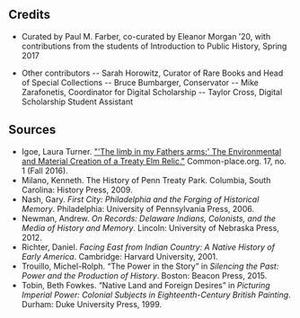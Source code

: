 ## Credits

- Curated by Paul M. Farber, co-curated by Eleanor Morgan ’20, with contributions from the students of Introduction to Public History, Spring 2017 

- Other contributors
-- Sarah Horowitz, Curator of Rare Books and Head of Special Collections
-- Bruce Bumbarger, Conservator
-- Mike Zarafonetis, Coordinator for Digital Scholarship
-- Taylor Cross, Digital Scholarship Student Assistant

## Sources
- Igoe, Laura Turner. ["'The limb in my Fathers arms:' The Environmental and Material Creation of a Treaty Elm Relic."](http://common-place.org/book/the-limb-in-my-fathers-arms-the-environmental-and-material-creation-of-a-treaty-elm-relic/) Common-place.org. 17, no. 1 (Fall 2016). 
- Milano, Kenneth. The History of Penn Treaty Park. Columbia, South Carolina: History Press, 2009. 
- Nash, Gary. _First City: Philadelphia and the Forging of Historical Memory_. Philadelphia: University of Pennsylvania Press, 2006.
- Newman, Andrew. _On Records: Delaware Indians, Colonists, and the Media of History and Memory_. Lincoln: University of Nebraska Press, 2012.
- Richter, Daniel. _Facing East from Indian Country: A Native History of Early America_. Cambridge: Harvard University, 2001. 
- Trouillo, Michel-Rolph. “The Power in the Story” in _Silencing the Past: Power and the Production of History_. Boston: Beacon Press, 2015.
- Tobin, Beth Fowkes. “Native Land and Foreign Desires” in _Picturing Imperial Power: Colonial Subjects in Eighteenth-Century British Painting_. Durham: Duke University Press, 1999.
